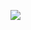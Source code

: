 ![](https://cdn.discordapp.com/attachments/1349276671949406292/1360302372433170646/Tumblr_l_255717645807240.gif?ex=67fa9fce&is=67f94e4e&hm=de527ebf8f118d8f5df5e5759cc4c05538363dcc94c4a74b4fa453e69b69fd6a&)
